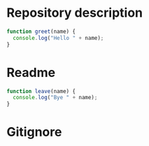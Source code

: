# Repository description

```js
function greet(name) {
  console.log("Hello " + name);
}
```

# Readme

```js
function leave(name) {
  console.log("Bye " + name);
}
```

# Gitignore
